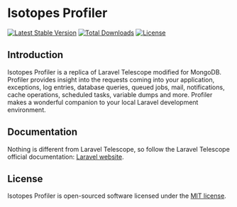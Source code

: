 # Isotopes Profiler

[![Latest Stable Version](https://poser.pugx.org/isotopes/profiler/v/stable)](https://packagist.org/packages/isotopes/profiler)
[![Total Downloads](https://poser.pugx.org/isotopes/profiler/downloads)](https://packagist.org/packages/isotopes/profiler)
[![License](https://poser.pugx.org/isotopes/profiler/license)](https://packagist.org/packages/isotopes/profiler)

## Introduction

Isotopes Profiler is a replica of Laravel Telescope modified for MongoDB. Profiler provides insight into the requests coming into your application, exceptions, log entries, database queries, queued jobs, mail, notifications, cache operations, scheduled tasks, variable dumps and more. Profiler makes a wonderful companion to your local Laravel development environment.

## Documentation

Nothing is different from Laravel Telescope, so follow the Laravel Telescope official documentation: [Laravel website](https://laravel.com/docs/telescope).

## License

Isotopes Profiler is open-sourced software licensed under the [MIT license](LICENSE.md).
